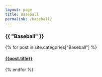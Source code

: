 ```yaml
---
layout: page
title: Baseball
permalink: /baseball/
---
```


<div>
  <h3 class="category-head">{{ "Baseball" }}</h3>
  {% for post in site.categories["Baseball"] %}
  <article class="archive-item">
    <h4><a href="{{ site.baseurl }}{{ post.url }}">{{post.title}}</a></h4>
  </article>
  {% endfor %}
</div>